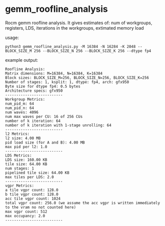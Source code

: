 # gemm_roofline_analysis
Rocm gemm roofline analysis. It gives estimates of:
num of workgroups, registers, LDS, iterations in the workgroups, extimated memory load


usage:
```
python3 gemm_roofline_analysis.py -M 16384 -N 16284 -K 2048 --BLOCK_SIZE_M 256 --BLOCK_SIZE_N 256 --BLOCK_SIZE_K 256 --dtype fp4
```

example output:
```
Roofline Analysis:
Matrix dimensions: M=16384, N=16384, K=16384
Block sizes: BLOCK_SIZE_M=256, BLOCK_SIZE_N=256, BLOCK_SIZE_K=256
Number of stages: 1, ksplit: 1, dtype: fp4, arch: gfx950
Byte size for dtype fp4: 0.5 bytes
Architecture specs: gfx950
--------------------------
Workgroup Metrics:
num_pid_m: 64
num_pid_n: 64
num waves: 4096
num max waves per CU: 16 of 256 CUs
number of k iteration: 64
number of k iteration with 1-stage unrolling: 64
--------------------------
l2 Metrics:
l2 size: 4.00 MB
pid load size (for A and B): 4.00 MB
max pid per l2: 1.0
--------------------------
LDS Metrics:
LDS size: 160.00 KB
tile size: 64.00 KB
num stages: 1
pipelined tile size: 64.00 KB
max tiles per LDS: 2.0
--------------------------
vgpr Metrics:
a tile vgpr count: 128.0
b tile vgpr count: 128.0
acc tile vgpr count: 1024
total vgpr count: 256.0 (we assume the acc vgpr is written immediately to the vram no not counted here)
max vgpr count: 512
max occupancy: 2.0
--------------------------
```
